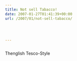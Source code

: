 ```yaml
---
title: Not sell Tabacco!
date: 2007-01-27T01:41:39+00:00
url: /2007/01/not-sell-tabacco/




---
```

<div class="flickr">
  <a href="http://www.flickr.com/photos/schreibblogade/370523896/"><img src="//farm1.static.flickr.com/146/370523896_51f4467eb4.jpg" class="flickr-photo" alt="" /></a></p>

  <p>
    Thenglish Tesco-Style
  </p>
</div>
